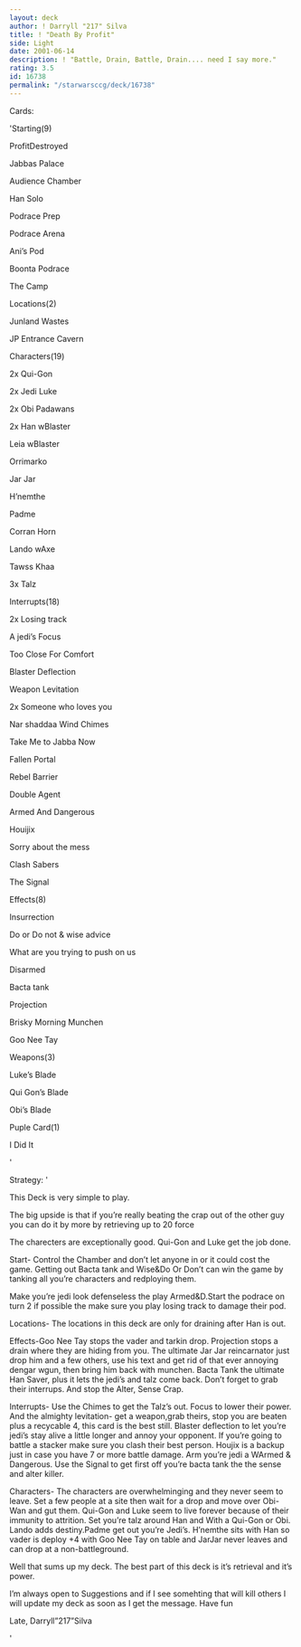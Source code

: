 ```yaml
---
layout: deck
author: ! Darryll "217" Silva
title: ! "Death By Profit"
side: Light
date: 2001-06-14
description: ! "Battle, Drain, Battle, Drain.... need I say more."
rating: 3.5
id: 16738
permalink: "/starwarsccg/deck/16738"
---
```

Cards: 

'Starting(9)

   ProfitDestroyed

   Jabbas Palace

   Audience Chamber

   Han Solo

   Podrace Prep

   Podrace Arena

   Ani’s Pod

   Boonta Podrace

   The Camp


Locations(2)

   Junland Wastes

   JP Entrance Cavern


Characters(19)

   2x Qui-Gon

   2x Jedi Luke

   2x Obi Padawans

   2x Han wBlaster

   Leia wBlaster

   Orrimarko

   Jar Jar

   H’nemthe

   Padme

   Corran Horn

   Lando wAxe

   Tawss Khaa

   3x Talz


Interrupts(18)

   2x Losing track

   A jedi’s Focus

   Too Close For Comfort

   Blaster Deflection

   Weapon Levitation

   2x Someone who loves you

   Nar shaddaa Wind Chimes

   Take Me to Jabba Now

   Fallen Portal

   Rebel Barrier

   Double Agent

   Armed And Dangerous

   Houijix

   Sorry about the mess

   Clash Sabers

   The Signal


Effects(8)

   Insurrection

   Do or Do not & wise advice

   What are you trying to push on us

   Disarmed

   Bacta tank

   Projection

   Brisky Morning Munchen

   Goo Nee Tay


Weapons(3)

   Luke’s Blade

   Qui Gon’s Blade

   Obi’s Blade


Puple Card(1)

   I Did It






'

Strategy: '

This Deck is very simple to play.


The big upside is that if you’re really beating the crap out of the other guy you can do it by more by retrieving up to 20 force


The charecters are exceptionally good. Qui-Gon and Luke get the job done.


Start- Control the Chamber and don’t let anyone in or it could cost the game. Getting out Bacta tank and Wise&Do Or Don’t can win the game by tanking all you’re characters and redploying them.

Make you’re jedi look defenseless the play Armed&D.Start the podrace on turn 2 if possible the make sure you play losing track to damage their pod.


Locations- The locations in this deck are only for draining after Han is out.


Effects-Goo Nee Tay stops the vader and tarkin drop. Projection stops a drain where they are hiding from you. The ultimate Jar Jar reincarnator just drop him and a few others, use his text and get rid of that ever annoying dengar wgun, then bring him back with  munchen. Bacta Tank the ultimate Han Saver, plus it lets the jedi’s and talz come back. Don’t forget to grab their interrups. And stop the Alter, Sense Crap.


Interrupts- Use the Chimes to get the Talz’s out. Focus to lower their power. And the almighty levitation- get a weapon,grab theirs, stop you are beaten plus a recycable 4, this card is the best still. Blaster deflection to let you’re jedi’s stay alive a little longer and annoy your opponent. If you’re going to battle a stacker make sure you clash their best person. Houjix is a backup just in case you have 7 or more battle damage. Arm you’re jedi a WArmed & Dangerous. Use the Signal to get first off you’re bacta tank the the sense and alter killer.


Characters- The characters are overwhelminging and they never seem to leave. Set a few people at a site then wait for a drop and move over Obi- Wan and gut them. Qui-Gon and Luke seem to live forever because of their immunity to attrition. Set you’re talz around Han and With a Qui-Gon or Obi. Lando adds destiny.Padme get out you’re Jedi’s. H’nemthe sits with Han so vader is deploy +4 with Goo Nee Tay on table and JarJar never leaves and can drop at a non-battleground.


 Well that sums up my deck. The best part of this deck is it’s retrieval and it’s power.


I’m always open to Suggestions and if I see somehting that will kill others I will update my deck as soon as I get the message. Have fun

 Late, Darryll”217”Silva



'
